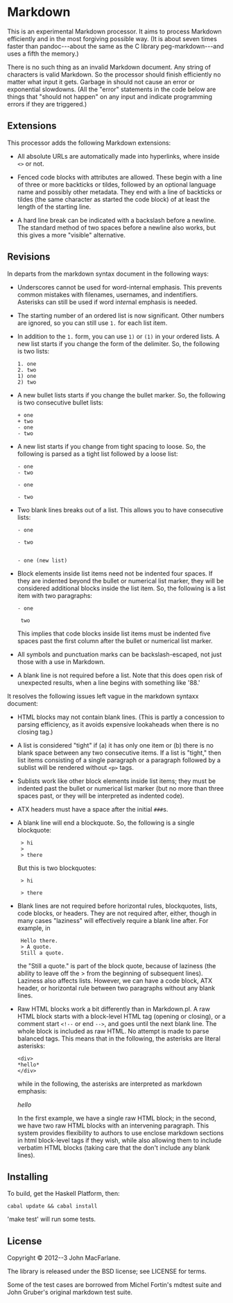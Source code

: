 Markdown
========

This is an experimental Markdown processor.  It aims to process
Markdown efficiently and in the most forgiving possible way.
(It is about seven times faster than pandoc---about the same
as the C library peg-markdown---and uses a fifth the memory.)

There is no such thing as an invalid Markdown document. Any
string of characters is valid Markdown.  So the processor should
finish efficiently no matter what input it gets. Garbage in
should not cause an error or exponential slowdowns.  (All the
"error" statements in the code below are things that "should not
happen" on any input and indicate programming errors if they
are triggered.)

Extensions
----------

This processor adds the following Markdown extensions:

* All absolute URLs are automatically made into hyperlinks, where
  inside `<>` or not.

* Fenced code blocks with attributes are allowed.  These begin with
  a line of three or more backticks or tildes, followed by an
  optional language name and possibly other metadata.  They end
  with a line of backticks or tildes (the same character as started
  the code block) of at least the length of the starting line.

* A hard line break can be indicated with a backslash before a
  newline. The standard method of two spaces before a newline also
  works, but this gives a more "visible" alternative.

Revisions
---------

In departs from the markdown syntax document in the following ways:

* Underscores cannot be used for word-internal emphasis. This
  prevents common mistakes with filenames, usernames, and indentifiers.
  Asterisks can still be used if word in*ter*nal emphasis is needed.

* The starting number of an ordered list is now significant.
  Other numbers are ignored, so you can still use `1.` for each
  list item.

* In addition to the `1.` form, you can use `1)` or `(1)` in
  your ordered lists.  A new list starts if you change the
  form of the delimiter. So, the following is two lists:

      1. one
      2. two
      1) one
      2) two

* A new bullet lists starts if you change the bullet marker.
  So, the following is two consecutive bullet lists:

      + one
      + two
      - one
      - two

* A new list starts if you change from tight spacing to loose.
  So, the following is parsed as a tight list followed by a loose
  list:

      - one
      - two

      - one

      - two

* Two blank lines breaks out of a list.  This allows you to
  have consecutive lists:

      - one

      - two


      - one (new list)

* Block elements inside list items need not be indented four
  spaces.  If they are indented beyond the bullet or numerical
  list marker, they will be considered additional blocks inside
  the list item.  So, the following is a list item with two paragraphs:

      - one

       two

  This implies that code blocks inside list items must be indented
  five spaces past the first column after the bullet or numerical
  list marker.

* All symbols and punctuation marks can be backslash-escaped,
  not just those with a use in Markdown.

* A blank line is not required before a list.  Note that this
  does open risk of unexpected results, when a line begins with
  something like '88.'

It resolves the following issues left vague in the markdown syntaxx
document:

* HTML blocks may not contain blank lines.  (This is partly a
  concession to parsing efficiency, as it avoids expensive lookaheads
  when there is no closing tag.)

* A list is considered "tight" if (a) it has only one item or
  (b) there is no blank space between any two consecutive items.
  If a list is "tight," then list items consisting of a single
  paragraph or a paragraph followed by a sublist will be rendered
  without `<p>` tags.

* Sublists work like other block elements inside list items;
  they  must be indented past the bullet or numerical list marker
  (but no more than three spaces past, or they will be interpreted
  as indented code).

* ATX headers must have a space after the initial `###`s.

* A blank line will end a blockquote. So, the following is a single
  blockquote:

       > hi
       >
       > there

  But this is two blockquotes:

       > hi

       > there

* Blank lines are not required before horizontal rules, blockquotes,
  lists, code blocks, or headers.  They are not required after, either,
  though in many cases "laziness" will effectively require a blank
  line after.  For example, in

       Hello there.
       > A quote.
       Still a quote.

  the "Still a quote." is part of the block quote, because of laziness
  (the ability to leave off the > from the beginning of subsequent
  lines).  Laziness also affects lists. However, we can have a code
  block, ATX header, or horizontal rule between two paragraphs without any
  blank lines.

* Raw HTML blocks work a bit differently than in Markdown.pl.
  A raw HTML block starts with a block-level HTML tag (opening or
  closing), or a comment start `<!--` or end `-->`, and goes until
  the next blank line.  The whole block is included as raw HTML.
  No attempt is made to parse balanced tags.  This means that
  in the following, the asterisks are literal asterisks:

      <div>
      *hello*
      </div>

  while in the following, the asterisks are interpreted as markdown
  emphasis:

     <div>

     *hello*

     </div>

  In the first example, we have a single raw HTML block; in the second,
  we have two raw HTML blocks with an intervening paragraph.  This system
  provides flexibility to authors to use enclose markdown sections
  in html block-level tags if they wish, while also allowing them
  to include verbatim HTML blocks (taking care that the don't include
  any blank lines).

Installing
----------

To build, get the Haskell Platform, then:

    cabal update && cabal install

'make test' will run some tests.

License
-------

Copyright &copy; 2012--3 John MacFarlane.

The library is released under the BSD license; see LICENSE for terms.

Some of the test cases are borrowed from Michel Fortin's mdtest suite
and John Gruber's original markdown test suite.
